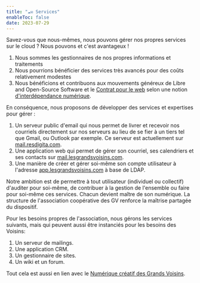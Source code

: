 ```yaml
---
title: "☁✉ Services"
enableToc: false
date: 2023-07-29
---
```


Savez-vous que nous-mêmes, nous pouvons gérer nos propres services sur le cloud ? Nous pouvons et c'est avantageux !

1. Nous sommes les gestionnaires de nos propres informations et traitements
2. Nous pourrions bénéficier des services très avancés pour des coûts relativement modestes
3. Nous bénéficions et contribuons aux mouvements généreux de Libre and Open-Source Software et le [Contrat pour le web](https://www.contractfortheweb.org/fr/) selon une notion [d'interdépendance numérique](/notes/interdependance).

En conséquence, nous proposons de développer des services et expertises pour gérer :

1. Un serveur public d'email qui nous permet de livrer et recevoir nos courriels directement sur nos serveurs au lieu de se fier à un tiers tel que Gmail, ou Outlook par exemple. Ce serveur est actuellement sur [mail.resdigita.com](/notes/resdigitacom-mail). 
2. Une application web qui permet de gérer son courriel, ses calendriers et ses contacts sur [mail.lesgrandsvoisins.com](https://mail.lesgrandsvoisins.com). 
3. Une manière de créer et gérer soi-même son compte utilisateur à l'adresse [app.lesgrandsvoisins.com](https://app.lesgrandsvoisins.com) à base de LDAP.

Notre ambition est de permettre à tout utilisateur (individuel ou collectif) d'auditer pour soi-même, de contribuer à la gestion de l'ensemble ou faire pour soi-même ces services. Chacun devient maître de son numérique. La structure de l'association coopérative des GV renforce la maîtrise partagée du dispositif.

Pour les besoins propres de l'association, nous gérons les services suivants, mais qui peuvent aussi être instanciés pour les besoins des Voisins:

1. Un serveur de mailings.
2. Une application CRM.
3. Un gestionnaire de sites.
4. Un wiki et un forum.

Tout cela est aussi en lien avec le [Numérique créatif des Grands Voisins](/notes/numcrea). 